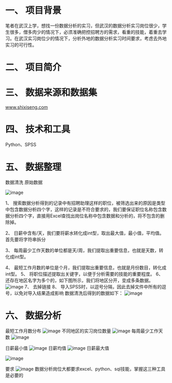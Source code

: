 # 一、	项目背景
笔者在武汉上学，想找一份数据分析的实习，但武汉的数据分析实习岗位很少，学生很多，僧多肉少的情况下，必须准确把控招聘方的需求，看重的技能，着重去学习。在武汉实习岗位少的情况下，分析外地的数据分析实习时间要求，考虑去外地实习的可行性。
# 二、	项目简介
# 三、	数据来源和数据集
www.shixiseng.com
# 四、	技术和工具
Python、SPSS
# 五、	数据整理
数据清洗
原始数据

![image](https://github.com/chancechang/pythonProject/raw/master/shixis/image/crawldata.png)

1、	搜索数据分析得到的记录中有招聘助理这样的职位，被筛选出来的原因是类型中包含数据分析四个字，这样的记录是不符合要求的，我们要保证职位名称包含数据分析四个字，直接用Excel查找出岗位名称中包含数据和分析的，将不包含的删除掉。

2、	日薪中含有/天，我们要将薪水转化成int型，取出最大值，最小值，平均值。首先要将字符串拆分

3、	每周最少工作天数的单位都是天/周，我们提取出重要信息，也就是天数，转化成int型。

4、	最短工作月数的单位是个月，我们提取出重要信息，也就是月份数目，转化成int型。
5、	将职位描述提取出关键字，以便于分析需要的技能的重要程度。
6、	还存在地区名字为多个的，如下图所示，我们将地区分开，变成多条数据。
![image](https://github.com/chancechang/pythonProject/raw/master/shixis/image/2.png)
7、	去掉链接
8、	导入SPSS时，以逗号分隔，因此去掉文件中所有的逗号，以免对导入结果造成影响
数据清洗后得到的数据如下：
![image](https://github.com/chancechang/pythonProject/raw/master/shixis/image/3.png)
# 六、	数据分析
最短工作月数分布
![image](https://github.com/chancechang/pythonProject/raw/master/shixis/image/4.png)
不同地区的实习岗位数量
 ![image](https://github.com/chancechang/pythonProject/raw/master/shixis/image/5.png)
每周最少工作天数
 ![image](https://github.com/chancechang/pythonProject/raw/master/shixis/image/6.png)


日薪最小值
 ![image](https://github.com/chancechang/pythonProject/raw/master/shixis/image/7.png)
日薪均值
 ![image](https://github.com/chancechang/pythonProject/raw/master/shixis/image/8.png)
日薪最大值
 
![image](https://github.com/chancechang/pythonProject/raw/master/shixis/image/9.png)







要求
 ![image](https://github.com/chancechang/pythonProject/raw/master/shixis/image/10.png)
数据分析岗位大都要求excel、python、sql技能，掌握这三种工具是必要的
